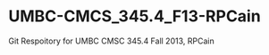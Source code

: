 UMBC-CMCS_345.4_F13-RPCain
==========================

Git Respoitory for UMBC CMSC 345.4 Fall 2013, RPCain
